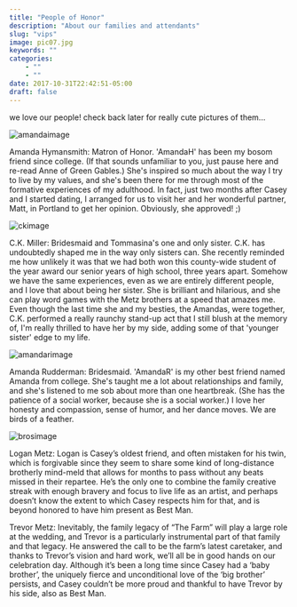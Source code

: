 ```yaml
---
title: "People of Honor"
description: "About our families and attendants"
slug: "vips"
image: pic07.jpg
keywords: ""
categories:
    - ""
    - ""
date: 2017-10-31T22:42:51-05:00
draft: false
---
```


we love our people! check back later for really cute pictures of them...

![amandaimage](amandaH-coffee.jpg#honor-image)<p class="honor-text">Amanda Hymansmith: Matron of Honor. 'AmandaH' has been my bosom friend since college. (If that sounds unfamiliar to you, just pause here and re-read Anne of Green Gables.) She's inspired so much about the way I try to live by my values, and she's been there for me through most of the formative experiences of my adulthood. In fact, just two months after Casey and I started dating, I arranged for us to visit her and her wonderful partner, Matt, in Portland to get her opinion. Obviously, she approved! ;)</p>

![ckimage](CK.jpg#honor-image)<p class="honor-text">C.K. Miller: Bridesmaid and Tommasina's one and only sister. C.K. has undoubtedly shaped me in the way only sisters can. She recently reminded me how unlikely it was that we had both won this county-wide student of the year award our senior years of high school, three years apart. Somehow we have the same experiences, even as we are entirely different people, and I love that about being her sister. She is brilliant and hilarious, and she can  play word games with the Metz brothers at a speed that amazes me. Even though the last time she and my besties, the Amandas, were together, C.K. performed a really raunchy stand-up act that I still blush at the memory of, I'm really thrilled to have her by my side, adding some of that 'younger sister' edge to my life.</p>

![amandarimage](amandaR-coffee.jpg#honor-image) <p class="honor-text">Amanda Rudderman: Bridesmaid. 'AmandaR' is my other best friend named Amanda from college. She's taught me a lot about relationships and family, and she's listened to me sob about more than one heartbreak. (She has the patience of a social worker, because she is a social worker.) I love her honesty and compassion, sense of humor, and her dance moves. We are birds of a feather.</p>

![brosimage](3bros.jpg#honor-image)

<p class="honor-text">Logan Metz: Logan is Casey’s oldest friend, and often mistaken for his twin, which is forgivable since they seem to share some kind of long-distance brotherly mind-meld that allows for months to pass without any beats missed in their repartee. He’s the only one to combine the family creative streak with enough bravery and focus to live life as an artist, and perhaps doesn’t know the extent to which Casey respects him for that, and is beyond honored to have him present as Best Man.</p>

<p class="honor-text">Trevor Metz: Inevitably, the family legacy of “The Farm” will play a large role at the wedding, and Trevor is a particularly instrumental part of that family and that legacy. He answered the call to be the farm’s latest caretaker, and thanks to Trevor’s vision and hard work, we’ll all be in good hands on our celebration day. Although it’s been a long time since Casey had a ‘baby brother’, the uniquely fierce and unconditional love of the ‘big brother’ persists, and Casey couldn’t be more proud and thankful to have Trevor by his side, also as Best Man.</p>




